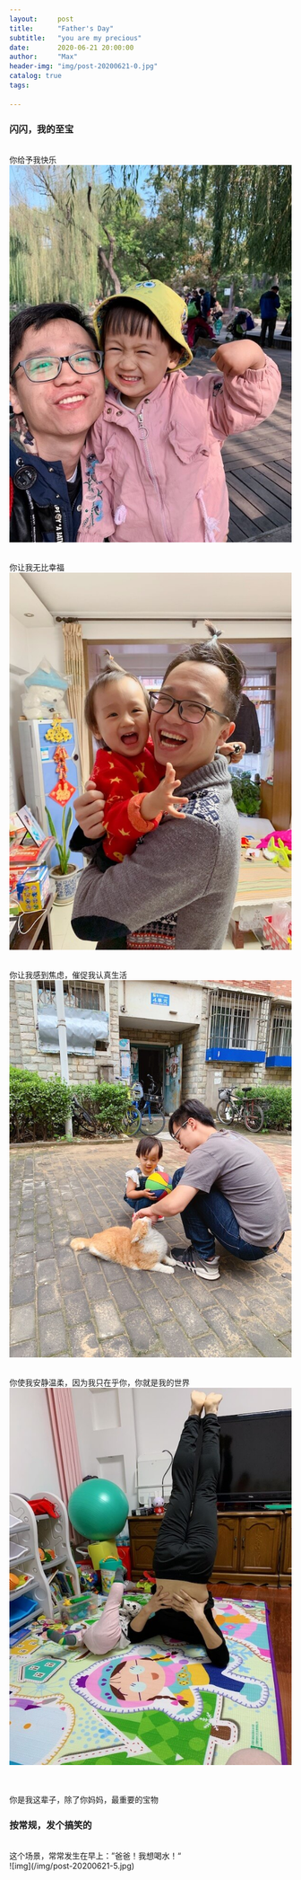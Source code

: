 ```yaml
---
layout:     post
title:      "Father's Day"
subtitle:   "you are my precious"
date:       2020-06-21 20:00:00
author:     "Max"
header-img: "img/post-20200621-0.jpg"
catalog: true
tags:

---
```


> 

<h3>闪闪，我的至宝</h3> 


<br>你给予我快乐
<br>
![img](/img/post-20200621-1.jpg)

<br>你让我无比幸福
<br>
![img](/img/post-20200621-2.jpg)

<br>你让我感到焦虑，催促我认真生活
<br>
![img](/img/post-20200621-3.jpg)

<br>你使我安静温柔，因为我只在乎你，你就是我的世界
<br>
![img](/img/post-20200621-4.jpg)


<br>
<br>你是我这辈子，除了你妈妈，最重要的宝物


<h3>按常规，发个搞笑的</h3> 
<br>这个场景，常常发生在早上：”爸爸！我想喝水！“
<br>
![img](/img/post-20200621-5.jpg)




